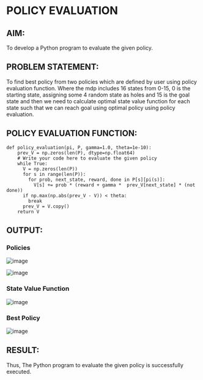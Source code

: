 # POLICY EVALUATION

## AIM:
To develop a Python program to evaluate the given policy.

## PROBLEM STATEMENT:
To find best policy from two policies which are defined by user using policy evaluation function. Where the mdp includes 16 states from 0-15, 0 is the starting state, assigning some 4 random state as holes and 15 is the goal state and then we need to calculate optimal state value function for each state such that we can reach goal using optimal policy using policy evaluation.

## POLICY EVALUATION FUNCTION:
```
def policy_evaluation(pi, P, gamma=1.0, theta=1e-10):
    prev_V = np.zeros(len(P), dtype=np.float64)
    # Write your code here to evaluate the given policy
    while True:
      V = np.zeros(len(P))
      for s in range(len(P)):
        for prob, next_state, reward, done in P[s][pi(s)]:
          V[s] += prob * (reward + gamma *  prev_V[next_state] * (not done))
      if np.max(np.abs(prev_V - V)) < theta:
        break
      prev_V = V.copy()
    return V
```
## OUTPUT:

### Policies 

![image](https://github.com/user-attachments/assets/adc0d7ff-2c33-4531-aa07-455e1b194ad2)

![image](https://github.com/user-attachments/assets/46e65f57-c72e-44b0-9637-0227622b1d61)

### State Value Function 
![image](https://github.com/user-attachments/assets/9f338471-7f9d-4db4-b177-ec850bb37705)

### Best Policy 
![image](https://github.com/user-attachments/assets/ee90e193-3ceb-4ab7-ae41-d435b996ac85)


## RESULT:

Thus, The Python program to evaluate the given policy is successfully executed.
